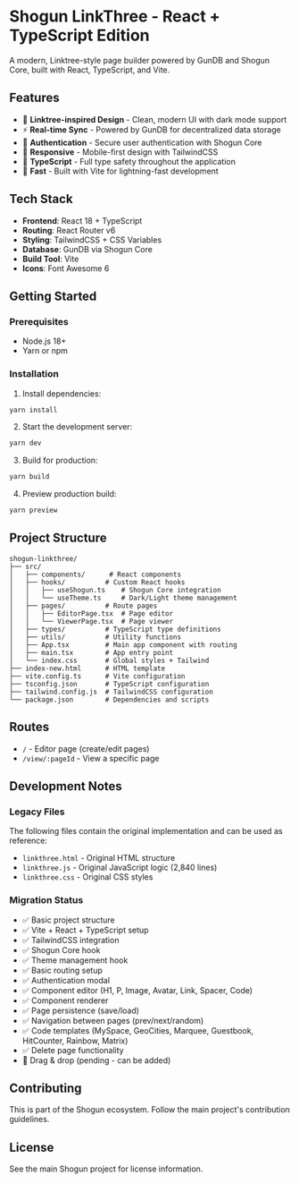 # Shogun LinkThree - React + TypeScript Edition

A modern, Linktree-style page builder powered by GunDB and Shogun Core, built with React, TypeScript, and Vite.

## Features

- 🎨 **Linktree-inspired Design** - Clean, modern UI with dark mode support
- ⚡ **Real-time Sync** - Powered by GunDB for decentralized data storage
- 🔐 **Authentication** - Secure user authentication with Shogun Core
- 📱 **Responsive** - Mobile-first design with TailwindCSS
- 🎯 **TypeScript** - Full type safety throughout the application
- 🚀 **Fast** - Built with Vite for lightning-fast development

## Tech Stack

- **Frontend**: React 18 + TypeScript
- **Routing**: React Router v6
- **Styling**: TailwindCSS + CSS Variables
- **Database**: GunDB via Shogun Core
- **Build Tool**: Vite
- **Icons**: Font Awesome 6

## Getting Started

### Prerequisites

- Node.js 18+
- Yarn or npm

### Installation

1. Install dependencies:
```bash
yarn install
```

2. Start the development server:
```bash
yarn dev
```

3. Build for production:
```bash
yarn build
```

4. Preview production build:
```bash
yarn preview
```

## Project Structure

```
shogun-linkthree/
├── src/
│   ├── components/      # React components
│   ├── hooks/          # Custom React hooks
│   │   ├── useShogun.ts    # Shogun Core integration
│   │   └── useTheme.ts     # Dark/Light theme management
│   ├── pages/          # Route pages
│   │   ├── EditorPage.tsx  # Page editor
│   │   └── ViewerPage.tsx  # Page viewer
│   ├── types/          # TypeScript type definitions
│   ├── utils/          # Utility functions
│   ├── App.tsx         # Main app component with routing
│   ├── main.tsx        # App entry point
│   └── index.css       # Global styles + Tailwind
├── index-new.html      # HTML template
├── vite.config.ts      # Vite configuration
├── tsconfig.json       # TypeScript configuration
├── tailwind.config.js  # TailwindCSS configuration
└── package.json        # Dependencies and scripts
```

## Routes

- `/` - Editor page (create/edit pages)
- `/view/:pageId` - View a specific page

## Development Notes

### Legacy Files

The following files contain the original implementation and can be used as reference:
- `linkthree.html` - Original HTML structure
- `linkthree.js` - Original JavaScript logic (2,840 lines)
- `linkthree.css` - Original CSS styles

### Migration Status

- ✅ Basic project structure
- ✅ Vite + React + TypeScript setup
- ✅ TailwindCSS integration
- ✅ Shogun Core hook
- ✅ Theme management hook
- ✅ Basic routing setup
- ✅ Authentication modal
- ✅ Component editor (H1, P, Image, Avatar, Link, Spacer, Code)
- ✅ Component renderer
- ✅ Page persistence (save/load)
- ✅ Navigation between pages (prev/next/random)
- ✅ Code templates (MySpace, GeoCities, Marquee, Guestbook, HitCounter, Rainbow, Matrix)
- ✅ Delete page functionality
- 🚧 Drag & drop (pending - can be added)

## Contributing

This is part of the Shogun ecosystem. Follow the main project's contribution guidelines.

## License

See the main Shogun project for license information.

